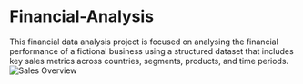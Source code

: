 # Financial-Analysis
This financial data analysis project is focused on analysing the financial performance of a fictional business using a structured dataset that includes key sales metrics across countries, segments, products, and time periods.
![Sales Overview](https://github.com/user-attachments/assets/d89608a5-412e-4533-aeb0-5e110c06f267)

